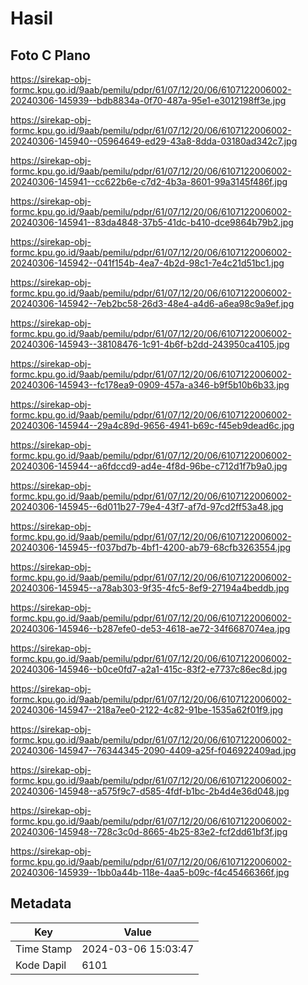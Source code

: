 # Hasil

## Foto C Plano

https://sirekap-obj-formc.kpu.go.id/9aab/pemilu/pdpr/61/07/12/20/06/6107122006002-20240306-145939--bdb8834a-0f70-487a-95e1-e3012198ff3e.jpg

https://sirekap-obj-formc.kpu.go.id/9aab/pemilu/pdpr/61/07/12/20/06/6107122006002-20240306-145940--05964649-ed29-43a8-8dda-03180ad342c7.jpg

https://sirekap-obj-formc.kpu.go.id/9aab/pemilu/pdpr/61/07/12/20/06/6107122006002-20240306-145941--cc622b6e-c7d2-4b3a-8601-99a3145f486f.jpg

https://sirekap-obj-formc.kpu.go.id/9aab/pemilu/pdpr/61/07/12/20/06/6107122006002-20240306-145941--83da4848-37b5-41dc-b410-dce9864b79b2.jpg

https://sirekap-obj-formc.kpu.go.id/9aab/pemilu/pdpr/61/07/12/20/06/6107122006002-20240306-145942--041f154b-4ea7-4b2d-98c1-7e4c21d51bc1.jpg

https://sirekap-obj-formc.kpu.go.id/9aab/pemilu/pdpr/61/07/12/20/06/6107122006002-20240306-145942--7eb2bc58-26d3-48e4-a4d6-a6ea98c9a9ef.jpg

https://sirekap-obj-formc.kpu.go.id/9aab/pemilu/pdpr/61/07/12/20/06/6107122006002-20240306-145943--38108476-1c91-4b6f-b2dd-243950ca4105.jpg

https://sirekap-obj-formc.kpu.go.id/9aab/pemilu/pdpr/61/07/12/20/06/6107122006002-20240306-145943--fc178ea9-0909-457a-a346-b9f5b10b6b33.jpg

https://sirekap-obj-formc.kpu.go.id/9aab/pemilu/pdpr/61/07/12/20/06/6107122006002-20240306-145944--29a4c89d-9656-4941-b69c-f45eb9dead6c.jpg

https://sirekap-obj-formc.kpu.go.id/9aab/pemilu/pdpr/61/07/12/20/06/6107122006002-20240306-145944--a6fdccd9-ad4e-4f8d-96be-c712d1f7b9a0.jpg

https://sirekap-obj-formc.kpu.go.id/9aab/pemilu/pdpr/61/07/12/20/06/6107122006002-20240306-145945--6d011b27-79e4-43f7-af7d-97cd2ff53a48.jpg

https://sirekap-obj-formc.kpu.go.id/9aab/pemilu/pdpr/61/07/12/20/06/6107122006002-20240306-145945--f037bd7b-4bf1-4200-ab79-68cfb3263554.jpg

https://sirekap-obj-formc.kpu.go.id/9aab/pemilu/pdpr/61/07/12/20/06/6107122006002-20240306-145945--a78ab303-9f35-4fc5-8ef9-27194a4beddb.jpg

https://sirekap-obj-formc.kpu.go.id/9aab/pemilu/pdpr/61/07/12/20/06/6107122006002-20240306-145946--b287efe0-de53-4618-ae72-34f6687074ea.jpg

https://sirekap-obj-formc.kpu.go.id/9aab/pemilu/pdpr/61/07/12/20/06/6107122006002-20240306-145946--b0ce0fd7-a2a1-415c-83f2-e7737c86ec8d.jpg

https://sirekap-obj-formc.kpu.go.id/9aab/pemilu/pdpr/61/07/12/20/06/6107122006002-20240306-145947--218a7ee0-2122-4c82-91be-1535a62f01f9.jpg

https://sirekap-obj-formc.kpu.go.id/9aab/pemilu/pdpr/61/07/12/20/06/6107122006002-20240306-145947--76344345-2090-4409-a25f-f046922409ad.jpg

https://sirekap-obj-formc.kpu.go.id/9aab/pemilu/pdpr/61/07/12/20/06/6107122006002-20240306-145948--a575f9c7-d585-4fdf-b1bc-2b4d4e36d048.jpg

https://sirekap-obj-formc.kpu.go.id/9aab/pemilu/pdpr/61/07/12/20/06/6107122006002-20240306-145948--728c3c0d-8665-4b25-83e2-fcf2dd61bf3f.jpg

https://sirekap-obj-formc.kpu.go.id/9aab/pemilu/pdpr/61/07/12/20/06/6107122006002-20240306-145939--1bb0a44b-118e-4aa5-b09c-f4c45466366f.jpg


## Metadata

| Key        | Value               |
| ---------- | ------------------- |
| Time Stamp | 2024-03-06 15:03:47 |
| Kode Dapil | 6101                |



